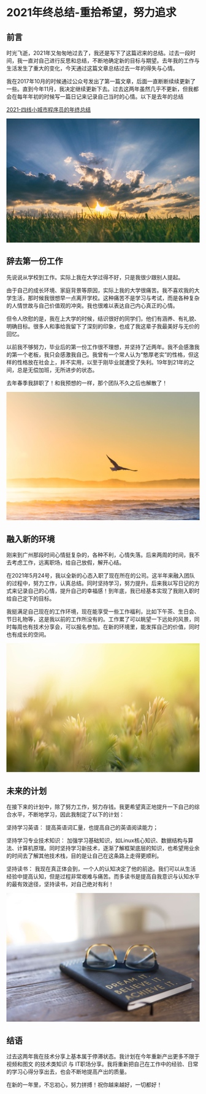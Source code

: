 # 2021年终总结-重拾希望，努力追求

## 前言

时光飞逝，2021年又匆匆地过去了，我还是写下了这篇迟来的总结。过去一段时间，我一直对自己进行反思和总结，不断地确定新的目标与期望。去年我的工作与生活发生了重大的变化，今天通过这篇文章总结过去一年的得失与心情。

我在2017年10月的时候通过公众号发出了第一篇文章，后面一直断断续续更新了一些。直到今年11月，我决定继续更新下去。过去这两年虽然几乎不更新，但我都会在每年年初的时候写一篇日记来记录自己当时的心情。以下是去年的总结

[2021-四线小城市程序员的年终总结](https://mp.weixin.qq.com/s?__biz=MzI4MDg3OTQyMA==&mid=2247484115&idx=1&sn=e0ab492ad02b5d646f2bcd424ef15547)

![08-01.jpg](../img/08-01.jpg)

## 辞去第一份工作

先说说从学校到工作。实际上我在大学过得不好，只是我很少跟别人提起。

由于自己的成长环境、家庭背景等原因，实际上我的大学很痛苦。我不喜欢我的大学生活，那时候我很想早一点离开学校。这种痛苦不是学习与考试，而是各种复杂的人情世故与自己价值观的冲突。我也很难以表达自己内心真正的心情。

但令人欣慰的是，我在上大学的时候，结识很好的同学们，他们有涵养、有礼貌、明确目标。很多人和事给我留下了深刻的印象，也成了我这辈子我最美好与无价的回忆。

以前我不够努力，毕业后的第一份工作很不理想，并坚持了近两年。我不会感激我的第一个老板，我只会感激我自己。我曾有一个常人认为“憨厚老实”的性格，但这样的性格放在社会上，并不实用，以至于刚毕业就遭受了失利。19年到21年的之间，总是无偿加班，无所进步的状态。

去年春季我辞职了！和我预想的一样，那个团队不久之后也解散了！

![08-02.jpg](../img/08-02.jpg)

## 融入新的环境

刚来到广州那段时间心情挺复杂的，各种不利，心情失落。后来两周的时间，我不去考虑工作，远离职场，给自己放假，解开心结。

在2021年5月24号，我以全新的心态入职了现在所在的公司。这半年来融入团队的过程中，努力工作，认真总结。同时坚持学习，努力提升。后来我以写日记的方式来记录自己的心情，提升自己的幸福感！到年底，我已经基本实现了我刚入职时给自己定下的目标。

我挺满足自己现在的工作环境，现在能享受一些工作福利，比如下午茶、生日会、节日礼物等，这是我以前的工作所没有的。工作累了可以眺望一下远处的风景，同时每周也有技术分享会，可以报名参加。在新的环境里，能发挥自己的价值，同时也有成长的空间。

![summary-03.jpg](../img/08-03.jpg)

## 未来的计划

在接下来的计划中，除了努力工作，努力存钱。我更希望真正地提升一下自己的综合水平，不断地学习，因此我制定了以下的计划：

坚持学习英语：
提高英语词汇量，也提高自己的英语阅读能力；

坚持学习专业技术知识：
加强学习基础知识，如Linux核心知识、数据结构与算法、计算机原理。同时坚持学习新技术，逐渐了解框架底层的知识，也希望用业余的时间去了解其他技术栈，目的是让自己在这条路上走得更顺利。

坚持读书：
我现在真正体会到，一个人的认知决定了他的前途。我们可以从生活经验中提高认知，但是过程非常艰难与痛苦。而多读书是提高自我意识与认知水平的最有效途径，坚持读书，对自己绝对有利！

![summary-04.jpg](../img/08-04.jpg)

## 结语

过去这两年我在技术分享上基本属于停滞状态。我计划在今年重新产出更多不限于 视频和图文 的技术类知识 与 IT职场分享。我将重新把自己在工作中的经验、日常的学习心得分享出去，也会不断地提高产出的质量。

在新的一年里，不忘初心，努力拼搏！祝你越来越好，一切都好！

